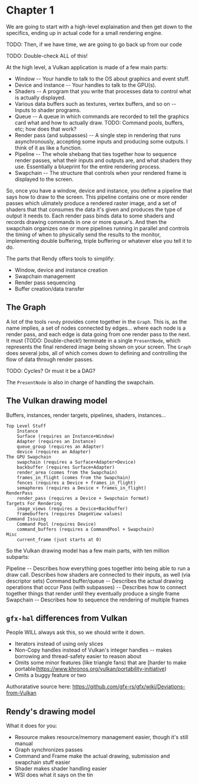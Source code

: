 # Chapter 1


We are going to start with a high-level explaination and then get down to the specifics, ending up in actual code for a small rendering engine.

TODO: Then, if we have time, we are going to go back up from our code

TODO: Double-check ALL of this!

At the high level, a Vulkan application is made of a few main parts:

 * Window -- Your handle to talk to the OS about graphics and event stuff.
 * Device and instance -- Your handles to talk to the GPU(s).
 * Shaders -- A program that you write that processes data to control what is actually displayed.
 * Various data buffers such as textures, vertex buffers, and so on -- Inputs to shader programs.
 * Queue -- A queue in which commands are recorded to tell the graphics card what and how to actually draw. TODO: Command pools, buffers, etc; how does that work?
 * Render pass (and subpasses) -- A single step in rendering that runs asynchronously, accepting some inputs and producing some outputs.  I think of it as like a function.
 * Pipeline -- The whole shebang that ties together how to sequence render passes, what their inputs and outputs are, and what shaders they use.  Essentially a blueprint for the entire rendering process.
 * Swapchain -- The structure that controls when your rendered frame is displayed to the screen.

So, once you have a window, device and instance, you define a pipeline that says how to draw to the screen.  This pipeline contains one or more render passes which ulimately produce a rendered raster image, and a set of shaders that that consumes the data it's given and produces the type of output it needs to.  Each render pass binds data to some shaders and records drawing commands in one or more queue's.  And then the swapchain organizes one or more pipelines running in parallel and controls the timing of when to physically send the results to the monitor, implementing double buffering, triple buffering or whatever else you tell it to do.

The parts that Rendy offers tools to simplify:

 * Window, device and instance creation
 * Swapchain management
 * Render pass sequencing
 * Buffer creation/data transfer

## The Graph

A lot of the tools `rendy` provides come together in the `Graph`.  This is, as the name implies, a set of nodes connected by edges... where each node is a render pass, and each edge is data going from one render pass to the next.  It must (TODO: Double-check!) terminate in a single `PresentNode`, which represents the final rendered image being shown on your screen.  The `Graph` does several jobs, all of which comes down to defining and controlling the flow of data through render passes.

TODO: Cycles?  Or must it be a DAG?

The `PresentNode` is also in charge of handling the swapchain.

## The Vulkan drawing model

Buffers, instances, render targets, pipelines, shaders, instances...


    Top Level Stuff
        Instance
        Surface (requires an Instance+Window)
        Adapter (requires an Instance)
        queue_group (requires an Adapter)
        device (requires an Adapter)
    The GPU Swapchain
        swapchain (requires a Surface+Adapter+Device)
        backbuffer (requires Surface+Adapter)
        render_area (comes from the Swapchain)
        frames_in_flight (comes from the Swapchain)
        fences (requires a Device + frames_in_flight)
        semaphores (requires a Device + frames_in_flight)
    RenderPass
        render_pass (requires a Device + Swapchain format)
    Targets For Rendering
        image_views (requires a Device+Backbuffer)
        framebuffers (requires ImageView values)
    Command Issuing
        Command Pool (requires Device)
        command_buffers (requires a CommandPool + Swapchain)
    Misc
        current_frame (just starts at 0)


So the Vulkan drawing model has a few main parts, with ten million
subparts:

Pipeline -- Describes how everything goes together into being able to
run a draw call.  Describes how shaders are connected to their inputs,
as well (via descriptor sets)
Command buffer/queue -- Describes the actual drawing operations that occur
Pass (with subpasses) -- Describes how to connect together things that
render until they eventually produce a single frame
Swapchain -- Describes how to sequence the rendering of multiple
frames


## `gfx-hal` differences from Vulkan

People WILL always ask this, so we should write it down.

 * Iterators instead of using only slices
 * Non-Copy handles instead of Vulkan's integer handles -- makes borrowing and thread-safety easier to reason about
 * Omits some minor features (like triangle fans) that are [harder to make portable(https://www.khronos.org/vulkan/portability-initiative)
 * Omits a buggy feature or two

Authoratative source here:
<https://github.com/gfx-rs/gfx/wiki/Deviations-from-Vulkan>


## Rendy's drawing model

What it does for you:

 * Resource makes resource/memory management easier, though it's still manual
 * Graph synchronizes passes
 * Command and Frame make the actual drawing, submission and swapchain
   stuff easier
 * Shader makes shader handling easier
 * WSI does what it says on the tin

